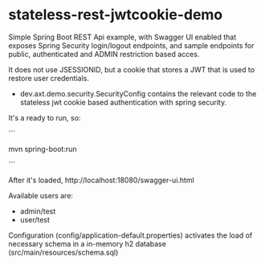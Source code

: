# stateless-rest-jwtcookie-demo
Simple Spring Boot REST Api example, with Swagger UI enabled that exposes Spring Security login/logout endpoints, and sample endpoints for public, authenticated and ADMIN restriction based acces.

It does not use JSESSIONID, but a cookie that stores a JWT that is used to restore user credentials.
- dev.axt.demo.security.SecurityConfig contains the relevant code to the stateless jwt cookie based authentication with spring security.

It's a ready to run, so:

´´´

mvn spring-boot:run

´´´

After it's loaded, http://localhost:18080/swagger-ui.html

Available users are:
- admin/test
- user/test

Configuration (config/application-default.properties) activates the load of necessary schema in a in-memory h2 database (src/main/resources/schema.sql)




 


